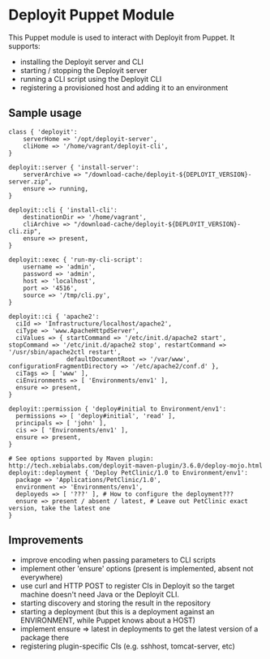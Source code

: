 # Deployit Puppet Module #

This Puppet module is used to interact with Deployit from Puppet. It supports:

* installing the Deployit server and CLI
* starting / stopping the Deployit server
* running a CLI script using the Deployit CLI
* registering a provisioned host and adding it to an environment

## Sample usage ##

	class { 'deployit':
		serverHome => '/opt/deployit-server',
		cliHome => '/home/vagrant/deployit-cli',
	}
	
	deployit::server { 'install-server':
		serverArchive => "/download-cache/deployit-${DEPLOYIT_VERSION}-server.zip",
	  	ensure => running,
	}
	
	deployit::cli { 'install-cli':
	  	destinationDir => '/home/vagrant',
	  	cliArchive => "/download-cache/deployit-${DEPLOYIT_VERSION}-cli.zip",
	  	ensure => present,
	}
	
	deployit::exec { 'run-my-cli-script':
		username => 'admin',
		password => 'admin',
		host => 'localhost',
		port => '4516',
		source => '/tmp/cli.py',
	}
	
	deployit::ci { 'apache2':
	  ciId => 'Infrastructure/localhost/apache2',
	  ciType => 'www.ApacheHttpdServer',
	  ciValues => { startCommand => '/etc/init.d/apache2 start', stopCommand => '/etc/init.d/apache2 stop', restartCommand => '/usr/sbin/apache2ctl restart',
	                defaultDocumentRoot => '/var/www', configurationFragmentDirectory => '/etc/apache2/conf.d' },
	  ciTags => [ 'www' ],
	  ciEnvironments => [ 'Environments/env1' ],
	  ensure => present,
	}
	
	deployit::permission { 'deploy#initial to Environment/env1':
	  permissions => [ 'deploy#initial', 'read' ],
	  principals => [ 'john' ],
	  cis => [ 'Environments/env1' ],
	  ensure => present,
	}

	# See options supported by Maven plugin: http://tech.xebialabs.com/deployit-maven-plugin/3.6.0/deploy-mojo.html
	deployit::deployment { 'Deploy PetClinic/1.0 to Environment/env1':
	  package => 'Applications/PetClinic/1.0',
	  environment => 'Environments/env1',
	  deployeds => [ '???' ], # How to configure the deployment???
	  ensure => present / absent / latest, # Leave out PetClinic exact version, take the latest one
	}

## Improvements ##

* improve encoding when passing parameters to CLI scripts
* implement other 'ensure' options (present is implemented, absent not everywhere)
* use curl and HTTP POST to register CIs in Deployit so the target machine doesn't need Java or the Deployit CLI.
* starting discovery and storing the result in the repository
* starting a deployment (but this is a deployment against an ENVIRONMENT, while Puppet knows about a HOST)
* implement ensure => latest in deployments to get the latest version of a package there
* registering plugin-specific CIs (e.g. sshhost, tomcat-server, etc)
